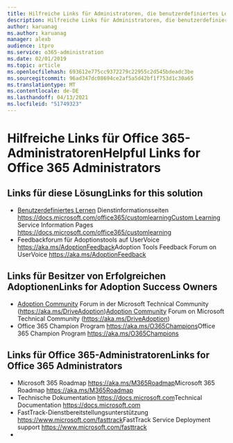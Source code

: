 ```yaml
---
title: Hilfreiche Links für Administratoren, die benutzerdefiniertes Lernen für Office 365 verwenden
description: Hilfreiche Links für Administratoren, die benutzerdefiniertes Lernen für Office 365 verwenden
author: karuanag
ms.author: karuanag
manager: alexb
audience: itpro
ms.service: o365-administration
ms.date: 02/01/2019
ms.topic: article
ms.openlocfilehash: 693612e775cc9372279c22955c2d545bdeadc3be
ms.sourcegitcommit: 96ad347dc08694ce2af5a5d42bf1f753d1c30a65
ms.translationtype: MT
ms.contentlocale: de-DE
ms.lasthandoff: 04/13/2021
ms.locfileid: "51749323"
---
```

# <a name="helpful-links-for-office-365-administrators"></a><span data-ttu-id="71c90-103">Hilfreiche Links für Office 365-Administratoren</span><span class="sxs-lookup"><span data-stu-id="71c90-103">Helpful Links for Office 365 Administrators</span></span>

## <a name="links-for-this-solution"></a><span data-ttu-id="71c90-104">Links für diese Lösung</span><span class="sxs-lookup"><span data-stu-id="71c90-104">Links for this solution</span></span>

- <span data-ttu-id="71c90-105">[Benutzerdefiniertes Lernen](/office365/customlearning) Dienstinformationsseiten https://docs.microsoft.com/office365/customlearning</span><span class="sxs-lookup"><span data-stu-id="71c90-105">[Custom Learning](/office365/customlearning) Service Information Pages https://docs.microsoft.com/office365/customlearning</span></span>
- <span data-ttu-id="71c90-106">Feedbackforum für Adoptionstools auf UserVoice https://aka.ms/AdoptionFeedback</span><span class="sxs-lookup"><span data-stu-id="71c90-106">Adoption Tools Feedback Forum on UserVoice https://aka.ms/AdoptionFeedback</span></span> 

## <a name="links-for-adoption-success-owners"></a><span data-ttu-id="71c90-107">Links für Besitzer von Erfolgreichen Adoptionen</span><span class="sxs-lookup"><span data-stu-id="71c90-107">Links for Adoption Success Owners</span></span>
- <span data-ttu-id="71c90-108">[Adoption Community](https://aka.ms/DriveAdoption) Forum in der Microsoft Technical Community (https://aka.ms/DriveAdoption)</span><span class="sxs-lookup"><span data-stu-id="71c90-108">[Adoption Community](https://aka.ms/DriveAdoption) Forum on Microsoft Technical Community (https://aka.ms/DriveAdoption)</span></span>
- <span data-ttu-id="71c90-109">Office 365 Champion Program https://aka.ms/O365Champions</span><span class="sxs-lookup"><span data-stu-id="71c90-109">Office 365 Champion Program https://aka.ms/O365Champions</span></span> 

## <a name="links-for-office-365-administrators"></a><span data-ttu-id="71c90-110">Links für Office 365-Administratoren</span><span class="sxs-lookup"><span data-stu-id="71c90-110">Links for Office 365 Administrators</span></span>
- <span data-ttu-id="71c90-111">Microsoft 365 Roadmap https://aka.ms/M365Roadmap</span><span class="sxs-lookup"><span data-stu-id="71c90-111">Microsoft 365 Roadmap https://aka.ms/M365Roadmap</span></span>
- <span data-ttu-id="71c90-112">Technische Dokumentation https://docs.microsoft.com</span><span class="sxs-lookup"><span data-stu-id="71c90-112">Technical Documentation https://docs.microsoft.com</span></span>
- <span data-ttu-id="71c90-113">FastTrack-Dienstbereitstellungsunterstützung https://www.microsoft.com/fasttrack</span><span class="sxs-lookup"><span data-stu-id="71c90-113">FastTrack Service Deployment support https://www.microsoft.com/fasttrack</span></span>
-
